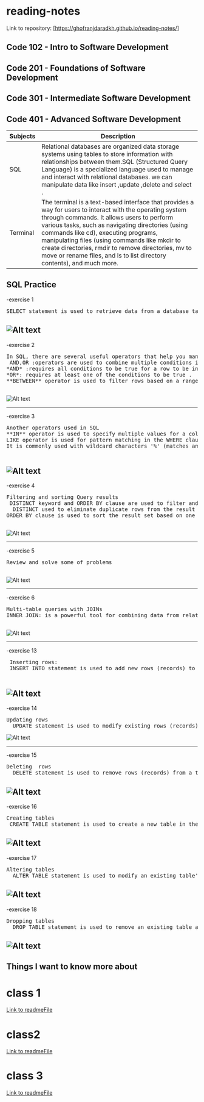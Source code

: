 # reading-notes

Link to repository:  [https://ghofranjdaradkh.github.io/reading-notes/]

## Code 102 - Intro to Software Development

## Code 201 - Foundations of Software Development

## Code 301 - Intermediate Software Development

## Code 401 - Advanced Software Development



|    Subjects   | Description |
| ----------- | ----------- |
| SQL      |   Relational databases are organized data storage systems using tables to store information with relationships between them.SQL (Structured Query Language) is a specialized language used to manage and interact with relational databases. we can manipulate data  like insert ,update ,delete and select . |
| Terminal   | The terminal is a text-based interface that provides a way for users to interact with the operating system through commands. It allows users to perform various tasks, such as navigating directories (using commands like cd), executing programs, manipulating files (using commands like mkdir to create directories, rmdir to remove directories, mv to move or rename files, and ls to list directory contents), and much more.     |








## SQL Practice
-exercise  1
<pre>
SELECT statement is used to retrieve data from a database table. It allows you to specify the columns you want to retrieve .
</pre>
![Alt text](assests/sql1.PNG)
-----
-exercise  2
<pre>
In SQL, there are several useful operators that help you manipulate data like:
 AND,OR :operators are used to combine multiple conditions in the WHERE clause.
*AND* :requires all conditions to be true for a row to be included in the result set.
*OR*: requires at least one of the conditions to be true .
**BETWEEN** operator is used to filter rows based on a range of values.

</pre>
![Alt text](assests/sql2.PNG)

----
 -exercise  3
<pre>
Another operators used in SQL
**IN** operator is used to specify multiple values for a column
LIKE operator is used for pattern matching in the WHERE clause. 
It is commonly used with wildcard characters '%' (matches any sequence of characters) and '_' (matches any single character)

</pre>
![Alt text](assests/SQL3.PNG)
----

 -exercise  4
<pre>
Filtering and sorting Query results 
 DISTINCT keyword and ORDER BY clause are used to filter and sort query results.
  DISTINCT used to eliminate duplicate rows from the result set
ORDER BY clause is used to sort the result set based on one or more columns in ascending order or  descending order

</pre>
![Alt text](assests/SQL4.PNG)

-----
 -exercise  5
<pre>
Review and solve some of problems

</pre>
![Alt text](assests/SQL5.PNG)

-----
 -exercise  6
<pre>
Multi-table queries with JOINs
INNER JOIN: is a powerful tool for combining data from related tables, and it is commonly used in multi-table queries to retrieve information from different parts of a database.

</pre>
![Alt text](assests/SQL6.PNG)

----------

-exercise  13
<pre>
 Inserting rows:
 INSERT INTO statement is used to add new rows (records) to a table. It allows you to insert data into specific columns or all columns of the table

</pre>
![Alt text](assests/sql13.PNG)
-------
-exercise  14
<pre>
Updating rows
  UPDATE statement is used to modify existing rows (records) in a table. It allows you to change the values of one or more columns for specific rows that match a specified condition
</pre>
![Alt text](assests/sql14.PNG)

------------
-exercise  15
<pre>
Deleting  rows
  DELETE statement is used to remove rows (records) from a table. It allows you to delete specific rows that match a specified condition or delete all rows from the table
</pre>
![Alt text](assests/sql15.PNG)
------------
-exercise  16
<pre>
Creating tables
 CREATE TABLE statement is used to create a new table in the database ,including the names and data types of the columns.
</pre>
![Alt text](assests/sql16.PNG)
-------------

-exercise  17
<pre>
Altering tables
  ALTER TABLE statement is used to modify an existing table's structure. It allows you to add, modify, or drop columns.
</pre>
![Alt text](assests/sql17.PNG)
---------------
-exercise  18
<pre>
Dropping tables
  DROP TABLE statement is used to remove an existing table and all its data from the database.
</pre>
![Alt text](assests/sql18.PNG)
------------------------------------------------------------------------------------------------------------------------------
## Things I want to know more about

# class 1 

[Link to readmeFile](READMEfile1.md)
  # class2

[Link to readmeFile](READMEfile.md)

# class 3
[Link to readmeFile](READMEfile3.md)
